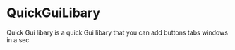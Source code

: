 # QuickGuiLibary
Quick Gui libary is a quick Gui libary that you can add buttons tabs windows in a sec
